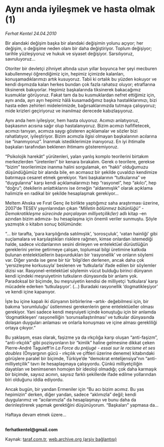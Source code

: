 # Aynı anda iyileşmek ve hasta olmak (1)

*Ferhat Kentel 24.04.2010*

<div class="yazi"><p>Bir alandaki değişim başka bir alandaki değişimin yolunu açıyor; her değişim, o değişime neden olanı bir daha değiştiriyor. Toplum değişiyor; tarihle yüzleşiyoruz ve hukuk ve siyaset değişiyor. Sarsılıyoruz, savruluyoruz...</p>
<p>Otoriter bir devletçi zihniyet altında uzun yıllar boyunca her şeyi mecburen kabullenmeyi öğrendiğimiz için, hepimiz içimizde kalanları, konuşamadıklarımızı artık kusuyoruz. Tabii ki ortalık bu yüzden kokuyor ve kendi dışımızda kalan herkes bundan çok fazla rahatsız oluyor; etraflarına tiksinerek bakıyorlar. Hepimiz başkalarında tiksinerek bakacağımız kusmuklar görüyoruz. Fakat tam da bu kusmuklardan nefret ettiğimiz için, aynı anda, ayrı ayrı hepimiz hâlâ kusamadığımız başka hastalıklarımızı, bizi hasta eden zehirleri midelerimizde, bağırsaklarımızda tutmaya çalışıyoruz; mide krizleri geçiriyoruz ve inanılmaz derecede kabızlaşıyoruz. </p>
<p>Aynı anda hem iyileşiyor, hem hasta oluyoruz. Acımızı anlatıyoruz, başkasının acısına sağır olup hastalanıyoruz. Bizim acımızı hafifletecek, acımızı tanıyan, acımıza saygı gösteren açıklamalar ve sözler bizi rahatlatıyor, iyileştiriyor. Bizim acımızla ilgisi olmayan başkalarının acılarına ise “inanmıyoruz”. İnanmak istediklerimize inanıyoruz. En iyi ihtimalle başkaları tarafından beklenen ihtimamı gösteremiyoruz.</p>
<p>“Psikolojik harekât” yürütenleri, yalan yanlış komplo teorilerini birtakım merkezlerden “üretenleri” bir kenara bırakalım. Gerek o teorilere, gerekse “bizim” teorilerimize inanma halini sorgulamak, en “haklı” olduğumuzu düşündüğümüz bir alanda bile, en acımasız bir şekilde çuvaldızı kendimize batırmaya cesaret etmek gerekiyor. Yani başkalarının “tutkularına” ve “duygularına” karşı kendi açıklamalarımızı hep “rasyonel”, hep “akılcı”, hep “doğru”; ötekilerin anlattıklarını ise örneğin “aldanmışlık” olarak açıklama halimizle en radikal bir şekilde hesaplaşmak gerekiyor... </p>
<p>Meltem Ahıska ve Fırat Genç ile birlikte yaptığımız saha araştırması üzerine, 2007’de TESEV yayınlarından çıkan <i>“Milletin bölünmez bütünlüğü” - Demokratikleşme sürecinde parçalayan milliyetçilik(ler)</i> adlı kitap –en azından bizim adımıza- bu hesaplaşma için önemli veriler sunmuştu. Şöyle yazmıştık o kitabın sonuç bölümünde:</p>
<p>“... bir tarafta, ‘para karşılığında satılmışlık’, ‘sorosçuluk’, ‘vatan hainliği’ gibi suçlamalara ve karşılaştıkları risklere rağmen, kimse onlardan istemediği halde, sadece vicdanlarının sesini dinleyen ve entelektüel dürüstlüğün gereklerini yerine getirmeye çalışan, toplumsal bilgi üretimine katkıda bulunan entelektüellerin başvurdukları bir ‘rasyonellik’ ve onların söylemi var. Diğer yanda ise gene bir tür ‘bilgi’den derlenen, ancak daha çok ‘yersizleşme korkusuyla’ beslenen ve ‘tutkularla’ ifade edilen bir söylemler dizisi var. Rasyonel-entelektüel söylemin vücut bulduğu birinci dünyanın kendi içindeki meşruiyetinin tutkuların dünyasında bir anlamı yok. Paradoksal bir biçimde, bu meşruiyetin kendisi de milliyetçi ‘tutkulara’ karşı mücadele ederken ‘tutkulaşıyor’. (...) Buradaki rasyonellik ‘dogmatikleşiyor’ ve kendi içine kapanıyor.</p>
<p>İşte bu içine kapalı iki dünyanın birbirlerine –artık- değebilmesi için, bir bakıma ‘sorumluluğu’ üstlenmesi gerekenlerin gene entelektüeller olması gerekiyor. Yani sadece kendi meşruiyeti içinde konuştuğu için bir anlamda ‘dogmatikleşen’ rasyonelliğin ‘sorunsallaştırılması’ ve tutkular dünyasında dolaşan duyguları anlaması ve onlarla konuşması ve içine alması gerekliliği ortaya çıkıyor.”</p>
<p>Bu yaklaşım, esas olarak, faşizme ya da ırkçılığa karşı oluşan “anti-faşizm”, “anti-ırkçılık” gibi pozisyonların bir “kimlik” haline gelmesine dikkat çeken Pierre-André Taguieff’in <i>La Force du préjugé - essai sur le racisme et ses doubles</i> (Önyargının gücü - ırkçılık ve çiftleri üzerine deneme) kitabındaki görüşlere paralel bir biçimde, Türkiye’de “demokrat entelijensiya”nın “anti-milliyetçilik” tavrı ile hesaplaşmaya çalışıyordu. Çünkü milliyetçiliğin dayatılan ve benimsenen homojen bir ideoloji olmadığı; çok daha karmaşık bir biçimde, sayısız acının, sayısız farklı şekillerde ifade edilme yollarından biri olduğunu iddia ediyordu.</p>
<p>Ancak bugün, bir yandan Ermeniler için “Bu acı bizim acımız. Bu yas hepimizin” derken, diğer yandan, sadece “aklımızla” değil; kendi duygularımız ve “acılarımızla” da hesaplaşmayı ve bunu daha da derinleştirerek yapmak gerektiğini düşünüyorum. “Başkaları” yapmasa da...</p>
<p>Haftaya devam etmek üzere... </p>
<p><b><br/>ferhatkentel@gmail.com</b></p></div>

Kaynak: [taraf.com.tr](http://www.taraf.com.tr:80/makale/11012.htm), [web.archive.org (arşiv bağlantısı)](http://web.archive.org/web/20100427110036/http://www.taraf.com.tr:80/makale/11012.htm)
